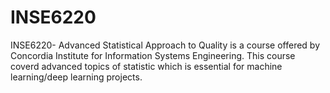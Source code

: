 # INSE6220

INSE6220- Advanced Statistical Approach to Quality is a course offered by Concordia Institute for Information Systems Engineering. This course coverd advanced topics of statistic which is essential for machine learning/deep learning projects.
